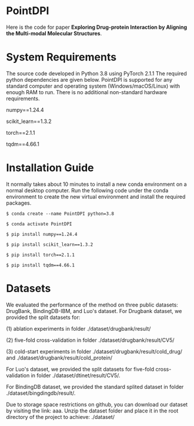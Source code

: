 # PointDPI
Here is the code for paper **Exploring Drug-protein Interaction by Aligning the Multi-modal Molecular Structures**. 

# System Requirements
The source code developed in Python 3.8 using PyTorch 2.1.1 The required python dependencies are given below. PointDPI is supported for any standard computer and operating system (Windows/macOS/Linux) with enough RAM to run. There is no additional non-standard hardware requirements.

numpy==1.24.4

scikit_learn==1.3.2

torch==2.1.1

tqdm==4.66.1

# Installation Guide
It normally takes about 10 minutes to install a new conda environment on a normal desktop computer. Run the following code under the conda environment to create the new virtual environment and install the required packages.
    
    $ conda create --name PointDPI python=3.8
    
    $ conda activate PointDPI

    $ pip install numpy==1.24.4
    
    $ pip install scikit_learn==1.3.2
    
    $ pip install torch==2.1.1
    
    $ pip install tqdm==4.66.1

# Datasets
We evaluated the performance of the method on three public datasets: DrugBank, BindingDB-IBM, and Luo's dataset.
For Drugbank dataset, we provided the split datasets for:

(1) ablation experiments in folder ./dataset/drugbank/result/

(2) five-fold cross-validation in folder ./dataset/drugbank/result/CV5/

(3) cold-start experiments in folder ./dataset/drugbank/result/cold_drug/ and ./dataset/drugbank/result/cold_protein/

For Luo's dataset, we provided the split datasets for five-fold cross-validation in folder ./dataset/dtinet/result/CV5/.

For BindingDB dataset, we provided the standard splited dataset in folder ./dataset/bingdingdb/result/.

Due to storage space restrictions on github, you can download our dataset by visiting the link: aaa.
Unzip the dataset folder and place it in the root directory of the project to achieve: ./dataset/
